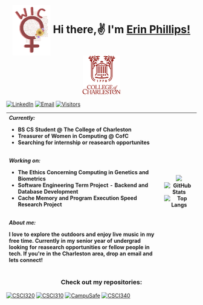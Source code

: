 <div>
    <h1 align="center">
        <img src="images/wicLogo.png" alt="wic logo" align="center" width="100"/>
        Hi there,✌️ I'm <a href="https://erinphillips.github.io/erinphillips/" target="blank" color="9A2A2A">Erin Phillips!</a>
        <img src="images/cofc-logo.png" alt="cofc logo" align="center" width="100"/>
    </h1>
</div>
                                                       
<!-- Visitor Stats -->
<!-- ![GitHub stars](https://img.shields.io/github/stars/ErinPhillips/erinphillips?style=social&align=right)
![GitHub forks](https://img.shields.io/github/forks/ErinPhillips/erinphillips?style=social)
![GitHub watchers](https://img.shields.io/github/watchers/ErinPhillips/erinphillips?style=social)
![GitHub followers](https://img.shields.io/github/followers/ErinPhillips?erinphillips=social)
"https://visitor-badge.laobi.icu/badge?page_id=erinphillips.erinphillips"
 -->
 
<!-- Badges -->

[![LinkedIn](https://img.shields.io/badge/LinkedIn-0077B5?style=for-the-badge&logo=linkedin&logoColor=white)](https://www.linkedin.com/in/erin-phillips-26b840195)
[![Email](https://img.shields.io/badge/Gmail-D14836?style=for-the-badge&logo=gmail&logoColor=white)](mailto:phillipsen@g.cofc.edu)
[![Visitors](https://visitor-counter-badge.vercel.app/api/ErinPhillips/visitor-counter-badge?color=23944bcc&labelColor=239A2A2A)](https://github.com/ErinPhillips)

<table>
<thead>
<th align="left">
<b><em>Currently:</em></b></br>

- BS CS Student @ The College of Charleston
- Treasurer of Women in Computing @ CofC
- Searching for internship or reasearch opportunites
</br></br>

<b><em>Working on:</b></em> 

- The Ethics Concerning Computing in Genetics and Biometrics
- Software Engineering Term Project - Backend and Database Development
- Cache Memory and Program Execution Speed Research Project
</br></br>

<b><em>About me:</em></b></br>

I love to explore the outdoors and enjoy live music in my free time. Currently in my senior year of undergrad looking for reasearch opportunities or fellow people in tech. If you're in the Charleston area, drop an email and lets connect! 
</th>
<th align="center">
<img src="https://skills.thijs.gg/icons?i=ts,js,nodejs,py,java,html,css,git,mysql,firebase&perline=5" />
<img src="https://github-readme-stats.vercel.app/api?username=ErinPhillips&hide=prs,issues&show_icons=true&theme=transparent&title_color=9A2A2A&icon_color=9A2A2A" alt="GitHub Stats"/>

<img src="https://github-readme-stats.vercel.app/api/top-langs/?username=ErinPhillips&layout=compact&theme=transparent&title_color=9A2A2A&icon_color=9A2A2A&langs_count=9" alt="Top Langs" />
</th>
</thead>
</tbody>
</table>

<h3 align="center">Check out my repositories:</h3>

[![CSCI320](https://github-readme-stats.vercel.app/api/pin/?username=erinphillips&repo=CSCI320)](https://github.com/ErinPhillips/CSCI320)
[![CSCI310](https://github-readme-stats.vercel.app/api/pin/?username=erinphillips&repo=CSCI310)](https://github.com/ErinPhillips/CSCI310)
[![CampuSafe](https://github-readme-stats.vercel.app/api/pin/?username=erinphillips&repo=campusafe)](https://github.com/ErinPhillips/campusafe)
[![CSCI340](https://github-readme-stats.vercel.app/api/pin/?username=erinphillips&repo=CSCI340)](https://github.com/ErinPhillips/CSCI340)
    
